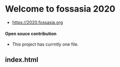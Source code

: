 # Welcome to fossasia 2020 
+ https://2020.fossasia.org

#### Open souce contribution

+ This project has currntly one file.
## index.html
